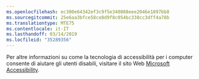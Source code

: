 ```yaml
---
ms.openlocfilehash: ec300e64342ef3c9f5e340088eee2046e1897bb8
ms.sourcegitcommit: 25e6aa3bfce58ce8d9f8c054bc338cc3dff4a78b
ms.translationtype: MTE75
ms.contentlocale: it-IT
ms.lasthandoff: 03/14/2019
ms.locfileid: "35289356"
---
```

Per altre informazioni su come la tecnologia di accessibilità per i computer consente di aiutare gli utenti disabili, visitare il sito Web [Microsoft Accessibility](http://go.microsoft.com/fwlink/?LinkId=8431).